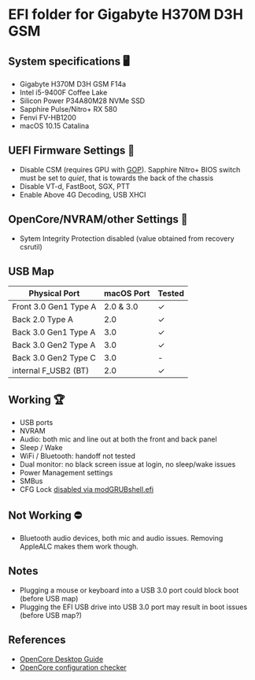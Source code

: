 # EFI folder for Gigabyte H370M D3H GSM

## System specifications 🖥
- Gigabyte H370M D3H GSM F14a
- Intel i5-9400F Coffee Lake
- Silicon Power P34A80M28 NVMe SSD
- Sapphire Pulse/Nitro+ RX 580
- Fenvi FV-HB1200
- macOS 10.15 Catalina

## UEFI Firmware Settings 🔧
- Disable CSM (requires GPU with [GOP](https://uefi.org/sites/default/files/resources/UPFS11_P4_UEFI_GOP_AMD.pdf)). Sapphire Nitro+ BIOS switch must be set to _quiet_, that is towards the back of the chassis
- Disable VT-d, FastBoot, SGX, PTT
- Enable Above 4G Decoding, USB XHCI

## OpenCore/NVRAM/other Settings 🔧
- Sytem Integrity Protection disabled (value obtained from recovery csrutil)

## USB Map
|     Physical Port     | macOS Port | Tested |
| --------------------- | -----------| ------ |
| Front 3.0 Gen1 Type A | 2.0 & 3.0  |   ✓    |
| Back 2.0 Type A       |     2.0    |   ✓    |
| Back 3.0 Gen1 Type A  |     3.0    |   ✓    |
| Back 3.0 Gen2 Type A  |     3.0    |   ✓    |
| Back 3.0 Gen2 Type C  |     3.0    |   -    |
| internal F_USB2 (BT)  |     2.0    |   ✓    |



## Working 🏆
- USB ports
- NVRAM
- Audio: both mic and line out at both the front and back panel
- Sleep / Wake
- WiFi / Bluetooth: handoff not tested
- Dual monitor: no black screen issue at login, no sleep/wake issues
- Power Management settings
- SMBus
- CFG Lock [disabled via modGRUBshell.efi](https://dortania.github.io/OpenCore-Desktop-Guide/extras/msr-lock.html)

## Not Working ⛔
- Bluetooth audio devices, both mic and audio issues. Removing AppleALC makes them work though.

## Notes
- Plugging a mouse or keyboard into a USB 3.0 port could block boot (before USB map)
- Plugging the EFI USB drive into USB 3.0 port may result in boot issues (before USB map?)

## References
* [OpenCore Desktop Guide](https://dortania.github.io/OpenCore-Desktop-Guide/)
* [OpenCore configuration checker](https://opencore.slowgeek.com/)

